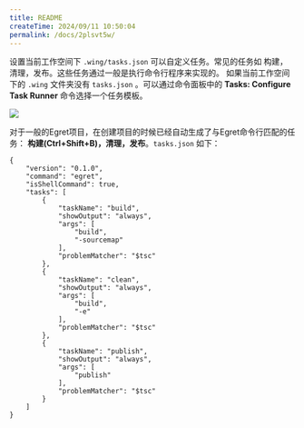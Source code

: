 ```yaml
---
title: README
createTime: 2024/09/11 10:50:04
permalink: /docs/2plsvt5w/
---
```

设置当前工作空间下 `.wing/tasks.json` 可以自定义任务。常见的任务如 构建，清理，发布。这些任务通过一般是执行命令行程序来实现的。
如果当前工作空间下的 `.wing` 文件夹没有 `tasks.json` 。可以通过命令面板中的 **Tasks: Configure Task Runner** 命令选择一个任务模板。

![](5.png)

对于一般的Egret项目，在创建项目的时候已经自动生成了与Egret命令行匹配的任务： **构建(Ctrl+Shift+B)，清理，发布**。`tasks.json` 如下：

	{
	    "version": "0.1.0",
	    "command": "egret",
	    "isShellCommand": true,
	    "tasks": [
	        {
	            "taskName": "build",
	            "showOutput": "always",
	            "args": [
	                "build",
	                "-sourcemap"
	            ],
	            "problemMatcher": "$tsc"
	        },
	        {
	            "taskName": "clean",
	            "showOutput": "always",
	            "args": [
	                "build",
	                "-e"
	            ],
	            "problemMatcher": "$tsc"
	        },
	        {
	            "taskName": "publish",
	            "showOutput": "always",
	            "args": [
	                "publish"
	            ],
	            "problemMatcher": "$tsc"
	        }
	    ]
	}
